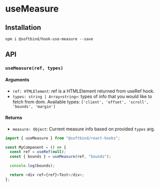 # useMeasure

## Installation

`npm i @softbind/hook-use-measure --save`

## API

### `useMeasure(ref, types)`

#### Arguments

- `ref: HTMLElement`: ref is a HTMLElement returned from useRef hook.
- `types: string | Array<string>`: types of info that you would like to fetch from dom. Available types: `['client', 'offset', 'scroll', 'bounds', 'margin']`

#### Returns

- `measure: Object`: Current measure info based on provided `types` arg.

```js
import { useMeasure } from "@softbind/react-hooks";

const MyComponent = () => {
  const ref = useRef(null);
  const { bounds } = useMeasure(ref, "bounds");

  console.log(bounds);

  return <div ref={ref}>Test</div>;
};
```
